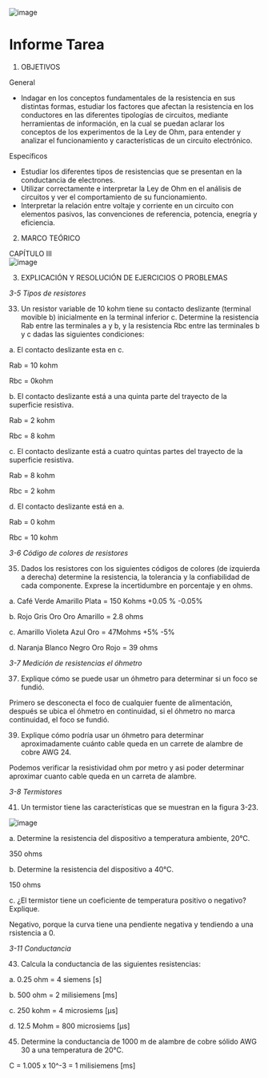 ![image](https://user-images.githubusercontent.com/84390820/121991572-8a437600-cd65-11eb-94b4-72635c1a2ae9.png)
# Informe Tarea 

1. OBJETIVOS

General

* Indagar en los conceptos fundamentales de la resistencia en sus distintas formas, estudiar los factores que afectan la resistencia en los conductores en las diferentes tipologías de circuitos, mediante herramientas de información, en la cual se puedan aclarar los conceptos de los experimentos de la Ley de Ohm, para entender y analizar el funcionamiento y características de un circuito electrónico. 

Específicos

* Estudiar los diferentes tipos de resistencias que se presentan en la conductancia de electrones. 
* Utilizar correctamente e interpretar la Ley de Ohm en el análisis de circuitos y ver el comportamiento de su funcionamiento.
* Interpretar la relación entre voltaje y corriente en un circuito con elementos pasivos, las convenciones de referencia, potencia, enegría y eficiencia.

2. MARCO TEÓRICO

CAPÍTULO III  
![image](https://user-images.githubusercontent.com/84390820/121993554-47839d00-cd69-11eb-820f-75b81d48e470.png)

3. EXPLICACIÓN Y RESOLUCIÓN DE EJERCICIOS O PROBLEMAS

*3-5 Tipos de resistores*

33) Un resistor variable de 10 kohm tiene su contacto deslizante (terminal movible b) inicialmente en la terminal inferior c. Determine la resistencia Rab entre las terminales a y b, y la resistencia Rbc entre las terminales b y c dadas las siguientes condiciones:

a. El contacto deslizante esta en c.

Rab = 10 kohm 

Rbc = 0kohm

b. El contacto deslizante está a una quinta parte del trayecto de la superficie
resistiva.

Rab = 2 kohm 

Rbc = 8 kohm

c. El contacto deslizante está a cuatro quintas partes del trayecto de la superficie
resistiva.

Rab = 8 kohm

Rbc = 2 kohm

d. El contacto deslizante está en a.

Rab = 0 kohm

Rbc = 10 kohm

*3-6 Código de colores de resistores*

35) Dados los resistores con los siguientes códigos de colores (de izquierda a derecha) determine la resistencia, la tolerancia y la confiabilidad de cada componente. Exprese la incertidumbre en porcentaje y en ohms.

a. Café Verde Amarillo Plata = 150 Kohms +0.05 % -0.05%

b. Rojo Gris Oro Oro Amarillo = 2.8 ohms

c. Amarillo Violeta Azul Oro = 47Mohms +5% -5%

d. Naranja Blanco Negro Oro Rojo = 39 ohms 

*3-7 Medición de resistencias el óhmetro*

37) Explique cómo se puede usar un óhmetro para determinar si un foco se fundió.

Primero se desconecta el foco de cualquier fuente de alimentación, después se ubica el óhmetro en continuidad, si el óhmetro no marca continuidad, el foco se fundió.

39) Explique cómo podría usar un óhmetro para determinar aproximadamente cuánto cable queda en un carrete de alambre de cobre AWG 24.

Podemos verificar la resistividad ohm por metro y asi poder determinar aproximar cuanto cable queda en un carreta de alambre.

*3-8 Termistores*

41) Un termistor tiene las características que se muestran en la figura 3-23.

![image](https://user-images.githubusercontent.com/84390820/121999621-2758db80-cd73-11eb-9035-58a716a0bcb6.png)

a. Determine la resistencia del dispositivo a temperatura ambiente, 20°C.

350 ohms

b. Determine la resistencia del dispositivo a 40°C.

150 ohms

c. ¿El termistor tiene un coeficiente de temperatura positivo o negativo? Explique.

Negativo, porque la curva tiene una pendiente negativa y tendiendo a una rsistencia a 0.

*3-11 Conductancia*

43) Calcula la conductancia de las siguientes resistencias: 

a. 0.25 ohm = 4 siemens [s]

b. 500 ohm = 2 milisiemens [ms]

c. 250 kohm = 4 microsiems [µs]

d. 12.5 Mohm = 800 microsiems [µs]

45) Determine la conductancia de 1000 m de alambre de cobre sólido AWG 30 a una temperatura de 20°C.

C = 1.005 x 10^-3 = 1 milisiemens [ms]
